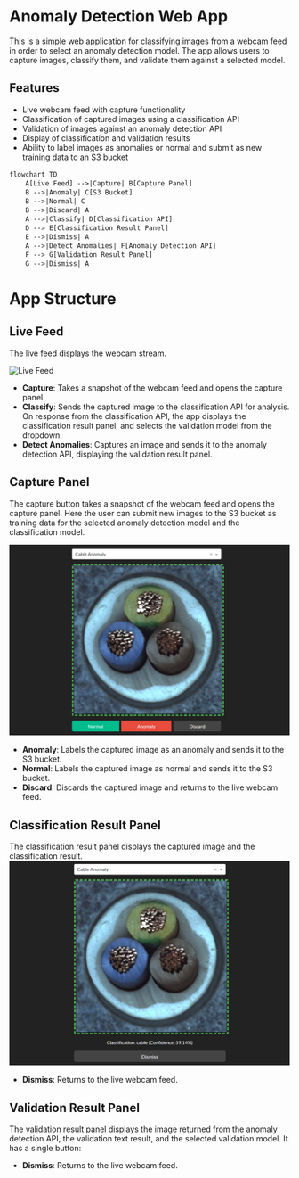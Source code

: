 # Anomaly Detection Web App
This is a simple web application for classifying images from a webcam feed in order to select an anomaly detection model. The app allows users to capture images, classify them, and validate them against a selected model.

## Features
- Live webcam feed with capture functionality
- Classification of captured images using a classification API
- Validation of images against an anomaly detection API
- Display of classification and validation results
- Ability to label images as anomalies or normal and submit as new training data to an S3 bucket

```mermaid
flowchart TD
    A[Live Feed] -->|Capture| B[Capture Panel]
    B -->|Anomaly| C[S3 Bucket]
    B -->|Normal| C
    B -->|Discard| A
    A -->|Classify| D[Classification API]
    D --> E[Classification Result Panel]
    E -->|Dismiss| A
    A -->|Detect Anomalies| F[Anomaly Detection API]
    F --> G[Validation Result Panel]
    G -->|Dismiss| A
```

# App Structure
## Live Feed
The live feed displays the webcam stream. 

![Live Feed](live-feed.png)
- **Capture**: Takes a snapshot of the webcam feed and opens the capture panel.
- **Classify**: Sends the captured image to the classification API for analysis. On response from the classification API, the app displays the classification result panel, and selects the validation model from the dropdown. 
- **Detect Anomalies**: Captures an image and sends it to the anomaly detection API, displaying the validation result panel.

## Capture Panel
The capture button takes a snapshot of the webcam feed and opens the capture panel. Here the user can submit new images to the S3 bucket as training data for the selected anomaly detection model and the classification model.

![Capture Panel](./docs/capture-panel.png)

- **Anomaly**: Labels the captured image as an anomaly and sends it to the S3 bucket.
- **Normal**: Labels the captured image as normal and sends it to the S3 bucket.
- **Discard**: Discards the captured image and returns to the live webcam feed.

## Classification Result Panel
The classification result panel displays the captured image and the classification result.
![Classification Panel](./docs/classification.png)
- **Dismiss**: Returns to the live webcam feed.

## Validation Result Panel
The validation result panel displays the image returned from the anomaly detection API, the validation text result, and the selected validation model. It has a single button:
- **Dismiss**: Returns to the live webcam feed.


